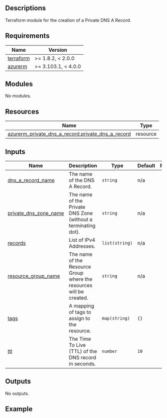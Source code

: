 <!-- BEGIN_TF_DOCS -->
## Descriptions

Terraform module for the creation of a Private DNS A Record.

## Requirements

| Name | Version |
|------|---------|
| <a name="requirement_terraform"></a> [terraform](#requirement\_terraform) | >= 1.8.2, < 2.0.0 |
| <a name="requirement_azurerm"></a> [azurerm](#requirement\_azurerm) | >= 3.103.1, < 4.0.0 |

## Modules

No modules.

## Resources

| Name | Type |
|------|------|
| [azurerm_private_dns_a_record.private_dns_a_record](https://registry.terraform.io/providers/hashicorp/azurerm/latest/docs/resources/private_dns_a_record) | resource |



## Inputs

| Name | Description | Type | Default | Required |
|------|-------------|------|---------|:--------:|
| <a name="input_dns_a_record_name"></a> [dns\_a\_record\_name](#input\_dns\_a\_record\_name) | The name of the DNS A Record. | `string` | n/a | yes |
| <a name="input_private_dns_zone_name"></a> [private\_dns\_zone\_name](#input\_private\_dns\_zone\_name) | The name of the Private DNS Zone (without a terminating dot). | `string` | n/a | yes |
| <a name="input_records"></a> [records](#input\_records) | List of IPv4 Addresses. | `list(string)` | n/a | yes |
| <a name="input_resource_group_name"></a> [resource\_group\_name](#input\_resource\_group\_name) | The name of the Resource Group where the resources will be created. | `string` | n/a | yes |
| <a name="input_tags"></a> [tags](#input\_tags) | A mapping of tags to assign to the resource. | `map(string)` | `{}` | no |
| <a name="input_ttl"></a> [ttl](#input\_ttl) | The Time To Live (TTL) of the DNS record in seconds. | `number` | `10` | no |

## Outputs

No outputs.

## Example
<!-- END_TF_DOCS -->